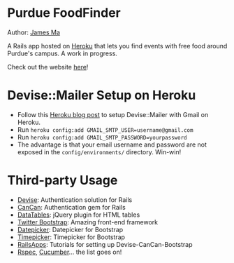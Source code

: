 Purdue FoodFinder
=================

Author: [James Ma][]

A Rails app hosted on [Heroku][] that lets you find events with free food around Purdue's campus. A work in progress.

Check out the website [here][]!

Devise::Mailer Setup on Heroku
==============================

- Follow this [Heroku blog post][] to setup Devise::Mailer with Gmail on Heroku.
- Run `heroku config:add GMAIL_SMTP_USER=username@gmail.com`
- Run `heroku config:add GMAIL_SMTP_PASSWORD=yourpassword`
- The advantage is that your email username and password are not exposed in the `config/environments/` directory. Win-win!

Third-party Usage
=================

- [Devise][]: Authentication solution for Rails
- [CanCan][]: Authentication gem for Rails
- [DataTables][]: jQuery plugin for HTML tables
- [Twitter Bootstrap][]: Amazing front-end framework
- [Datepicker][]: Datepicker for Bootstrap
- [Timepicker][]: Timepicker for Bootstrap
- [RailsApps][]: Tutorials for setting up Devise-CanCan-Bootstrap
- [Rspec][], [Cucumber][]... the list goes on!

[James Ma]: http://jamesma.info
[Heroku]: http://www.heroku.com/
[here]: http://purduefoodfinder.herokuapp.com/
[Devise]: https://github.com/plataformatec/devise
[CanCan]: https://github.com/ryanb/cancan
[DataTables]: http://datatables.net/
[Twitter Bootstrap]: http://twitter.github.com/bootstrap/
[Datepicker]: http://www.eyecon.ro/bootstrap-datepicker/
[Timepicker]: http://jdewit.github.com/bootstrap-timepicker/
[RailsApps]: http://railsapps.github.com/tutorial-rails-bootstrap-devise-cancan.html
[Rspec]: http://rspec.info/
[Cucumber]: http://cukes.info/
[Heroku blog post]: http://blog.heroku.com/archives/2009/11/9/tech_sending_email_with_gmail/